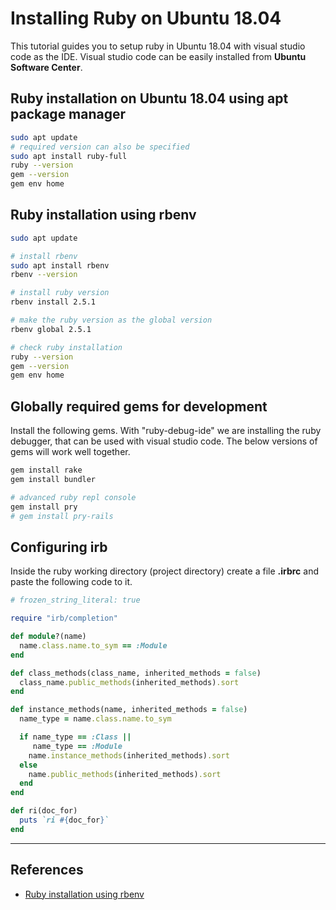 # Installing Ruby on Ubuntu 18.04

This tutorial guides you to setup ruby in Ubuntu 18.04 with visual studio code as the IDE. Visual studio code can be easily installed from **Ubuntu Software Center**.

## Ruby installation on Ubuntu 18.04 using apt package manager

```bash
sudo apt update
# required version can also be specified
sudo apt install ruby-full
ruby --version
gem --version
gem env home
```

## Ruby installation using rbenv

~~~bash
sudo apt update

# install rbenv
sudo apt install rbenv
rbenv --version

# install ruby version
rbenv install 2.5.1

# make the ruby version as the global version
rbenv global 2.5.1

# check ruby installation
ruby --version
gem --version
gem env home
~~~

## Globally required gems for development

Install the following gems. With "ruby-debug-ide" we are installing the ruby debugger, that can be used with visual studio code. The below versions of gems will work well together.

```bash
gem install rake
gem install bundler

# advanced ruby repl console
gem install pry
# gem install pry-rails
```

## Configuring **irb**

Inside the ruby working directory (project directory) create a file **.irbrc** and paste the following code to it.

~~~ruby
# frozen_string_literal: true

require "irb/completion"

def module?(name)
  name.class.name.to_sym == :Module
end

def class_methods(class_name, inherited_methods = false)
  class_name.public_methods(inherited_methods).sort
end

def instance_methods(name, inherited_methods = false)
  name_type = name.class.name.to_sym

  if name_type == :Class ||
     name_type == :Module
    name.instance_methods(inherited_methods).sort
  else
    name.public_methods(inherited_methods).sort
  end
end

def ri(doc_for)
  puts `ri #{doc_for}`
end
~~~

---

## References

* [Ruby installation using rbenv](https://www.digitalocean.com/community/tutorials/how-to-install-ruby-on-rails-with-rbenv-on-ubuntu-18-04)

